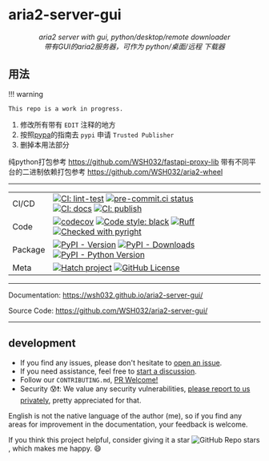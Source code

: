 <!-- The content will be also use in `docs/index.md` by `pymdownx.snippets` -->
<!-- Do not use any **relative link** and  **GitHub-specific syntax** ！-->
<!-- Do not rename or move the file -->

# aria2-server-gui

<p align="center">
    <em>aria2 server with gui, python/desktop/remote downloader</em>
    <br>
    <em>带有GUI的aria2服务器，可作为 python/桌面/远程 下载器</em>
</p>

## 用法

!!! warning

    This repo is a work in progress.

1. 修改所有带有 `EDIT` 注释的地方
2. 按照[pypa](https://packaging.python.org/en/latest/guides/publishing-package-distribution-releases-using-github-actions-ci-cd-workflows/)的指南去 `pypi` 申请 `Trusted Publisher`
3. 删掉本用法部分

纯python打包参考 <https://github.com/WSH032/fastapi-proxy-lib>
带有不同平台的二进制依赖打包参考 <https://github.com/WSH032/aria2-wheel>

---

| | |
| - | - |
| CI/CD   | [![CI: lint-test]][CI: lint-test#link] [![pre-commit.ci status]][pre-commit.ci status#link] <br> [![CI: docs]][CI: docs#link] [![CI: publish]][CI: publish#link]  |
| Code    | [![codecov]][codecov#link] [![Code style: black]][Code style: black#link] [![Ruff]][Ruff#link] [![Checked with pyright]][Checked with pyright#link] |
| Package | [![PyPI - Version]][PyPI#link] [![PyPI - Downloads]][PyPI#link] [![PyPI - Python Version]][PyPI#link] |
| Meta    | [![Hatch project]][Hatch project#link] [![GitHub License]][GitHub License#link] |

---

Documentation: <https://wsh032.github.io/aria2-server-gui/>

Source Code: <https://github.com/WSH032/aria2-server-gui/>

---

## development

- If you find any issues, please don't hesitate to [open an issue](https://github.com/WSH032/aria2-server-gui/issues).
- If you need assistance, feel free to [start a discussion](https://github.com/WSH032/aria2-server-gui/discussions).
- Follow our `CONTRIBUTING.md`, [PR Welcome!](https://github.com/WSH032/aria2-server-gui/pulls)
- Security 😰❗: We value any security vulnerabilities, [please report to us privately](https://github.com/WSH032/aria2-server-gui/security), pretty appreciated for that.

English is not the native language of the author (me), so if you find any areas for improvement in the documentation, your feedback is welcome.

If you think this project helpful, consider giving it a star ![GitHub Repo stars](https://img.shields.io/github/stars/wsh032/aria2-server-gui?style=social), which makes me happy. :smile:

<!-- link -->

<!-- ci/cd -->
[CI: lint-test]: https://github.com/WSH032/aria2-server-gui/actions/workflows/lint-test.yml/badge.svg
[CI: lint-test#link]: https://github.com/WSH032/aria2-server-gui/actions/workflows/lint-test.yml
[CI: docs]: https://github.com/WSH032/aria2-server-gui/actions/workflows/docs.yml/badge.svg
[CI: docs#link]: https://github.com/WSH032/aria2-server-gui/actions/workflows/docs.yml
[CI: publish]: https://github.com/WSH032/aria2-server-gui/actions/workflows/publish.yml/badge.svg
[CI: publish#link]: https://github.com/WSH032/aria2-server-gui/actions/workflows/publish.yml
[pre-commit.ci status]: https://results.pre-commit.ci/badge/github/WSH032/aria2-server-gui/main.svg
[pre-commit.ci status#link]: https://results.pre-commit.ci/latest/github/WSH032/aria2-server-gui/main
<!-- code -->
[Code style: black]: https://img.shields.io/badge/code%20style-black-000000.svg
[Code style: black#link]: https://github.com/psf/black
[GitHub License]: https://img.shields.io/github/license/WSH032/aria2-server-gui?color=9400d3
[GitHub License#link]: https://github.com/WSH032/aria2-server-gui/blob/main/LICENSE
[Ruff]: https://img.shields.io/endpoint?url=https://raw.githubusercontent.com/astral-sh/ruff/main/assets/badge/v2.json
[Ruff#link]: https://github.com/astral-sh/ruff
[Checked with pyright]: https://microsoft.github.io/pyright/img/pyright_badge.svg
[Checked with pyright#link]: https://microsoft.github.io/pyright
<!-- package -->
[PyPI - Version]: https://img.shields.io/pypi/v/aria2-server?logo=pypi&label=PyPI&logoColor=gold
[PyPI - Downloads]: https://img.shields.io/pypi/dm/aria2-server?color=blue&label=Downloads&logo=pypi&logoColor=gold
[PyPI - Python Version]: https://img.shields.io/pypi/pyversions/aria2-server?logo=python&label=Python&logoColor=gold
[PyPI#link]: https://pypi.org/project/aria2-server
<!-- meta -->
[Hatch project]: https://img.shields.io/badge/%F0%9F%A5%9A-Hatch-4051b5.svg
[Hatch project#link]: https://github.com/pypa/hatch
[codecov]: https://codecov.io/gh/WSH032/aria2-server-gui/graph/badge.svg?token=62QQU06E8X
[codecov#link]: https://codecov.io/gh/WSH032/aria2-server-gui
